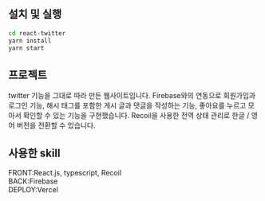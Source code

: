 ## 설치 및 실행

```bash
cd react-twitter
yarn install
yarn start
```

## 프로젝트

twitter 기능을 그대로 따라 만든 웹사이트입니다. Firebase와의 연동으로 회원가입과 로그인 기능, 해시 태그를 포함한 게시 글과 댓글을 작성하는 기능, 좋아요를 누르고 모아서 확인할 수 있는 기능을 구현했습니다. Recoil을 사용한 전역 상태 관리로 한글 / 영어 버전을 전환할 수 있습니다.

## 사용한 skill

FRONT:React.js, typescript, Recoil  
BACK:Firebase  
DEPLOY:Vercel
